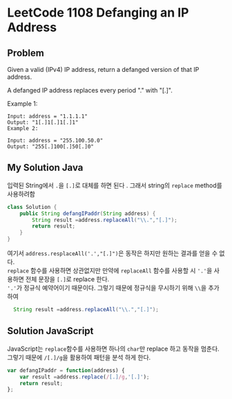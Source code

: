 # LeetCode 1108 Defanging an IP Address

## Problem

Given a valid (IPv4) IP address, return a defanged version of that IP address.

A defanged IP address replaces every period "." with "[.]".

Example 1:

```
Input: address = "1.1.1.1"
Output: "1[.]1[.]1[.]1"
Example 2:
```

```
Input: address = "255.100.50.0"
Output: "255[.]100[.]50[.]0"
```

## My Solution Java

입력된 String에서 `.`을 `[.]`로 대체를 하면 된다 . 그래서 string의 `replace` method를 사용하려함

```java
class Solution {
    public String defangIPaddr(String address) {
        String result =address.replaceAll("\\.","[.]");
        return result;
    }
}
```

여기서 `address.resplaceAll('.',"[.]")`은 동작은 하지만 원하는 결과를 얻을 수 없다.  
`replace` 함수를 사용하면 상관없지만 만약에 `replaceAll` 함수를 사용할 시 `'.'`을 사용하면 전체 문장을 `[.]`로 replace 한다.  
`'.'`가 정규식 예약어이기 때문이다. 그렇기 때문에 정규식을 무시하기 위해 `\\`을 추가하여

```java
  String result =address.replaceAll("\\.","[.]");
```

## Solution JavaScript

JavaScript는 `replace`함수를 사용하면 하나의 `char`만 replace 하고 동작을 멈춘다. 그렇기 때문에 `/[.]/g`을 활용하여 패턴을 분석 하게 한다.

```JavaScript
var defangIPaddr = function(address) {
    var result =address.replace(/[.]/g,'[.]');
    return result;
};
```
